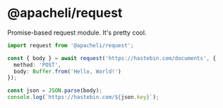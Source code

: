 # @apacheli/request
Promise-based request module. It's pretty cool.

```ts
import request from '@apacheli/request';

const { body } = await request('https://hastebin.com/documents', {
  method: 'POST',
  body: Buffer.from('Hello, World!')
});

const json = JSON.parse(body);
console.log(`https://hastebin.com/${json.key}`);
```
